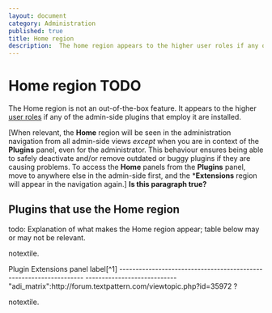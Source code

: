 ```yaml
---
layout: document
category: Administration
published: true
title: Home region
description:  The home region appears to the higher user roles if any of the admin-side plugins that employ it are installed.
---
```


# Home region TODO

The Home region is not an out-of-the-box feature. It appears to the higher [user roles](https://docs.textpattern.io/administration/user-roles-and-privileges) if any of the admin-side plugins that employ it are installed.

\[When relevant, the **Home** region will be seen in the administration
navigation from all admin-side views *except* when you are in context of
the **Plugins** panel, even for the administrator. This behaviour
ensures being able to safely deactivate and/or remove outdated or buggy
plugins if they are causing problems. To access the **Home** panels from
the **Plugins** panel, move to anywhere else in the admin-side first,
and the \***Extensions** region will appear in the navigation again.\]
**Is this paragraph true?**

## Plugins that use the Home region

todo: Explanation of what makes the Home region appear; table below may
or may not be relevant.

notextile.

<div itemscope itemtype="https://schema.org/Table">
  Plugin                                                              Extensions panel label[^1]
  ------------------------------------------------------------------- ----------------------------
  "adi_matrix":http://forum.textpattern.com/viewtopic.php?id=35972   ?

notextile.

</div>

[^1]: todo: note about UI element guidelines.
